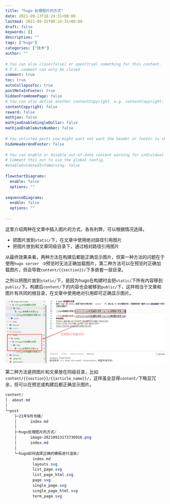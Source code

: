 ```yaml
---
title: "hugo-处理图片的方式"
date: 2021-09-13T18:24:31+08:00
lastmod: 2021-09-15T00:24:31+08:00
draft: false
keywords: []
description: ""
tags: ["hugo"]
categories: ["技术"]
author: ""

# You can also close(false) or open(true) something for this content.
# P.S. comment can only be closed
comment: true
toc: true
autoCollapseToc: true
postMetaInFooter: true
hiddenFromHomePage: false
# You can also define another contentCopyright. e.g. contentCopyright: "This is another copyright."
contentCopyright: false
reward: false
mathjax: false
mathjaxEnableSingleDollar: false
mathjaxEnableAutoNumber: false

# You unlisted posts you might want not want the header or footer to show
hideHeaderAndFooter: false

# You can enable or disable out-of-date content warning for individual post.
# Comment this out to use the global config.
#enableOutdatedInfoWarning: false

flowchartDiagrams:
  enable: false
  options: ""

sequenceDiagrams: 
  enable: false
  options: ""

---
```


这里介绍两种在文章中插入图片的方式，各有利弊，可以根据情况选择。

<!--more-->

- 把图片放到`static/`下，在文章中使用绝对路径引用图片
- 把图片放到和文章同级目录下，通过相对路径引用图片

从最终效果来看，两种方法在构建后都能正确显示图片，但第一种方法的问题在于使用`hugo server -D`预览时无法正确加载图片，第二种方法可以在预览时正确加载图片，但会导致`content/{{section}}/`下多嵌套一层目录。

之所以把图片放到`static/`下，是因为hugo在构建时会把`static/`下所有内容移到`public/`下。构建后`content/`下的内容也会被移到`public/`下，这样相当于文章和图片有共同的根目录，在文章中使用绝对引用即可正确显示图片。

![image-20210913173736916](image-20210913173736916.png)

第二种方法是把图片和文章放在同级目录，比如`content/{{section}}/{{article_name}}/`，这样虽会显得`content/`下略显冗余，但可以在预览或构建后都正确显示图片。

```powershell
content/
│  about.md
│
└─post
    ├─21年9月书摘/
    │      index.md
    │
    ├─hugo处理图片的方式/
    │      image-20210913173736916.png
    │      index.md
    │
    └─hugo如何选择正确的模板进行渲染/
            index.md
            layouts.svg
            list_page.svg
            list_page_html.svg
            page.svg
            single_page.svg
            single_page_html.svg
            term_page.svg
```

